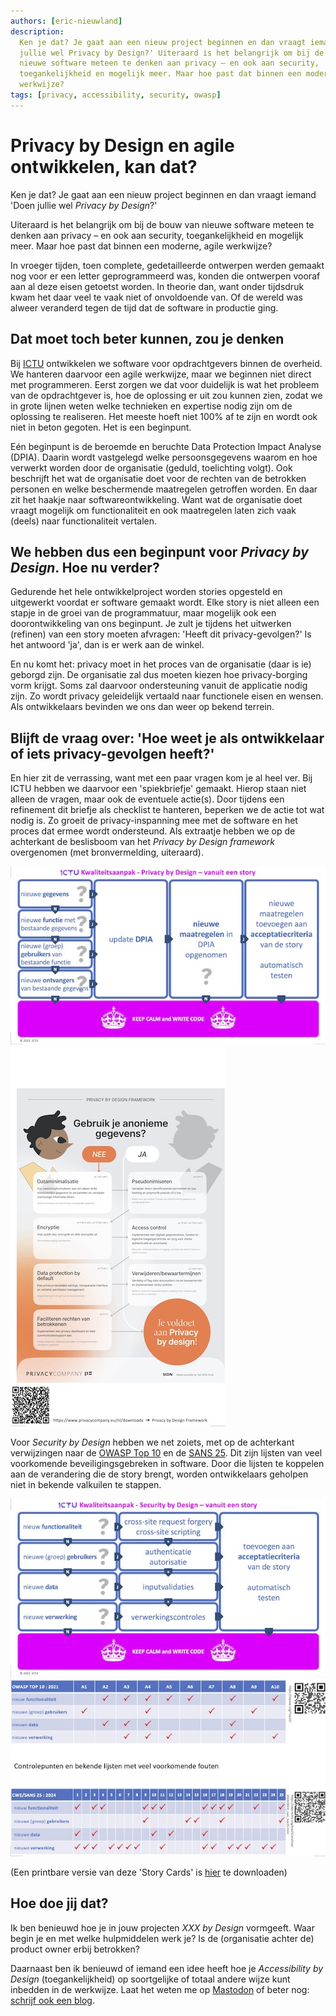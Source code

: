 ```yaml
---
authors: [eric-nieuwland]
description:
  Ken je dat? Je gaat aan een nieuw project beginnen en dan vraagt iemand 'Doen
  jullie wel Privacy by Design?' Uiteraard is het belangrijk om bij de bouw van
  nieuwe software meteen te denken aan privacy – en ook aan security,
  toegankelijkheid en mogelijk meer. Maar hoe past dat binnen een moderne, agile
  werkwijze?
tags: [privacy, accessibility, security, owasp]
---
```


# Privacy by Design en agile ontwikkelen, kan dat?

Ken je dat? Je gaat aan een nieuw project beginnen en dan vraagt iemand 'Doen
jullie wel _Privacy by Design_?'

Uiteraard is het belangrijk om bij de bouw van nieuwe software meteen te denken
aan privacy – en ook aan security, toegankelijkheid en mogelijk meer. Maar hoe
past dat binnen een moderne, agile werkwijze?

In vroeger tijden, toen complete, gedetailleerde ontwerpen werden gemaakt nog
voor er een letter geprogrammeerd was, konden die ontwerpen vooraf aan al deze
eisen getoetst worden. In theorie dan, want onder tijdsdruk kwam het daar veel
te vaak niet of onvoldoende van. Of de wereld was alweer veranderd tegen de tijd
dat de software in productie ging.

<!-- truncate -->

## Dat moet toch beter kunnen, zou je denken

Bij [ICTU] ontwikkelen we software voor opdrachtgevers binnen de overheid. We
hanteren daarvoor een agile werkwijze, maar we beginnen niet direct met
programmeren. Eerst zorgen we dat voor duidelijk is wat het probleem van de
opdrachtgever is, hoe de oplossing er uit zou kunnen zien, zodat we in grote
lijnen weten welke technieken en expertise nodig zijn om de oplossing te
realiseren. Het meeste hoeft niet 100% af te zijn en wordt ook niet in beton
gegoten. Het is een beginpunt.

Eén beginpunt is de beroemde en beruchte Data Protection Impact Analyse (DPIA).
Daarin wordt vastgelegd welke persoonsgegevens waarom en hoe verwerkt worden
door de organisatie (geduld, toelichting volgt). Ook beschrijft het wat de
organisatie doet voor de rechten van de betrokken personen en welke beschermende
maatregelen getroffen worden. En daar zit het haakje naar softwareontwikkeling.
Want wat de organisatie doet vraagt mogelijk om functionaliteit en ook
maatregelen laten zich vaak (deels) naar functionaliteit vertalen.

## We hebben dus een beginpunt voor _Privacy by Design_. Hoe nu verder?

Gedurende het hele ontwikkelproject worden stories opgesteld en uitgewerkt
voordat er software gemaakt wordt. Elke story is niet alleen een stapje in de
groei van de programmatuur, maar mogelijk ook een doorontwikkeling van ons
beginpunt. Je zult je tijdens het uitwerken (refinen) van een story moeten
afvragen: 'Heeft dit privacy-gevolgen?' Is het antwoord 'ja', dan is er werk aan
de winkel.

En nu komt het: privacy moet in het proces van de organisatie (daar is ie)
geborgd zijn. De organisatie zal dus moeten kiezen hoe privacy-borging vorm
krijgt. Soms zal daarvoor ondersteuning vanuit de applicatie nodig zijn. Zo
wordt privacy geleidelijk vertaald naar functionele eisen en wensen. Als
ontwikkelaars bevinden we ons dan weer op bekend terrein.

## Blijft de vraag over: 'Hoe weet je als ontwikkelaar of iets privacy-gevolgen heeft?'

En hier zit de verrassing, want met een paar vragen kom je al heel ver. Bij ICTU
hebben we daarvoor een 'spiekbriefje' gemaakt. Hierop staan niet alleen de
vragen, maar ook de eventuele actie(s). Door tijdens een refinement dit briefje
als checklist te hanteren, beperken we de actie tot wat nodig is. Zo groeit de
privacy-inspanning mee met de software en het proces dat ermee wordt
ondersteund. Als extraatje hebben we op de achterkant de beslisboom van het
_Privacy by Design framework_ overgenomen (met bronvermelding, uiteraard).

!["Story Card Privacy - voorkant"](./img/ictu-2025-storycard-privacy-front.jpg)
!["Story Card Privacy - achterkant"](./img/ictu-2025-storycard-privacy-back.jpg)

Voor _Security by Design_ hebben we net zoiets, met op de achterkant
verwijzingen naar de [OWASP Top 10] en de [SANS 25]. Dit zijn lijsten van veel
voorkomende beveiligingsgebreken in software. Door die lijsten te koppelen aan
de verandering die de story brengt, worden ontwikkelaars geholpen niet in
bekende valkuilen te stappen.

!["Story Card Security - voorkant"](./img/ictu-2025-storycard-security-front.jpg)
!["Story Card Security - achterkant"](./img/ictu-2025-storycard-security-back.jpg)

(Een printbare versie van deze 'Story Cards' is
[hier](./img/ictu-2025-storycards.pdf) te downloaden)

## Hoe doe jij dat?

Ik ben benieuwd hoe je in jouw projecten _XXX by Design_ vormgeeft. Waar begin
je en met welke hulpmiddelen werk je? Is de (organisatie achter de) product
owner erbij betrokken?

Daarnaast ben ik benieuwd of iemand een idee heeft hoe je _Accessibility by
Design_ (toegankelijkheid) op soortgelijke of totaal andere wijze kunt inbedden
in de werkwijze. Laat het weten me op [Mastodon](https://mastodon.nl/@e_r_nie)
of beter nog:
[schrijf ook een blog](https://developer.overheid.nl/contributing/gastblog-schrijven).

[ICTU]: https://www.ictu.nl
[OWASP Top 10]: https://owasp.org/Top10/
[SANS 25]: https://cwe.mitre.org/top25/archive/2024/2024_cwe_top25.html
